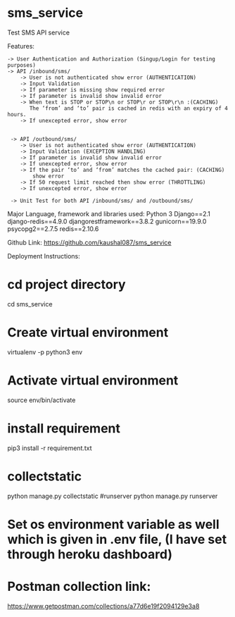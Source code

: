 # sms_service
Test SMS API service


Features:

    -> User Authentication and Authorization (Singup/Login for testing purposes)
    -> API /inbound/sms/
        -> User is not authenticated show error (AUTHENTICATION)
        -> Input Validation
        -> If parameter is missing show required error
        -> If parameter is invalid show invalid error
        -> When text is STOP or STOP\n or STOP\r or STOP\r\n :(CACHING)
           The ‘from’ and ‘to’ pair is cached in redis with an expiry of 4 hours.
        -> If unexcepted error, show error


     -> API /outbound/sms/
        -> User is not authenticated show error (AUTHENTICATION)
        -> Input Validation (EXCEPTION HANDLING)
        -> If parameter is invalid show invalid error
        -> If unexcepted error, show error
        -> If the pair ‘to’ and ‘from’ matches the cached pair: (CACHING)
            show error
        -> If 50 request limit reached then show error (THROTTLING)
        -> If unexcepted error, show error

     -> Unit Test for both API /inbound/sms/ and /outbound/sms/


Major Language, framework and libraries used:
    Python 3
    Django==2.1
    django-redis==4.9.0
    djangorestframework==3.8.2
    gunicorn==19.9.0
    psycopg2==2.7.5
    redis==2.10.6


Github Link:
    https://github.com/kaushal087/sms_service



Deployment Instructions:

# cd project directory
cd sms_service
# Create virtual environment
virtualenv -p python3 env
# Activate virtual environment
source env/bin/activate
# install requirement
pip3 install -r requirement.txt
# collectstatic
python manage.py collectstatic
#runserver
python manage.py runserver

# Set os environment variable as well which is given in .env file, (I have set through heroku dashboard)

# Postman collection link:
https://www.getpostman.com/collections/a77d6e19f2094129e3a8
